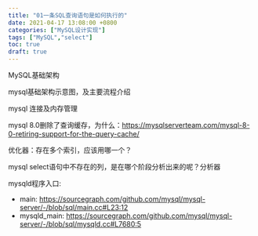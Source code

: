 ```yaml
---
title: "01一条SQL查询语句是如何执行的"
date: 2021-04-17 13:08:00 +0800
categories: ["MySQL设计实现"]
tags: ["MySQL","select"]
toc: true
draft: true
---
```


MySQL基础架构

mysql基础架构示意图，及主要流程介绍

mysql 连接及内存管理

mysql 8.0删除了查询缓存，为什么：https://mysqlserverteam.com/mysql-8-0-retiring-support-for-the-query-cache/

优化器：存在多个索引，应该用哪一个？

mysql select语句中不存在的列，是在哪个阶段分析出来的呢？分析器



mysqld程序入口: 

- main: https://sourcegraph.com/github.com/mysql/mysql-server/-/blob/sql/main.cc#L23:12
- mysqld_main: https://sourcegraph.com/github.com/mysql/mysql-server/-/blob/sql/mysqld.cc#L7680:5

